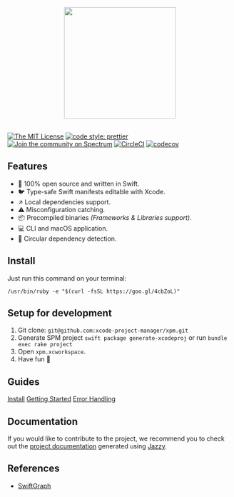 <p align="center">
  <img src="https://github.com/xcode-project-manager/xpm/raw/master/assets/logo.png" width="250" align="center"/>
  <br/><br/>
</p>

[![The MIT License](https://img.shields.io/badge/license-MIT-orange.svg?style=flat-square)](http://opensource.org/licenses/MIT)
[![code style: prettier](https://img.shields.io/badge/code_style-prettier-ff69b4.svg?style=flat-square)](https://github.com/prettier/prettier)
[![Join the community on Spectrum](https://withspectrum.github.io/badge/badge.svg)](https://spectrum.chat/xcbuddy)
[![CircleCI](https://circleci.com/gh/xcode-project-manager/xpm.svg?style=svg)](https://circleci.com/gh/xcode-project-manager/xpm)
[![codecov](https://codecov.io/gh/xcode-project-manager/xpm/branch/master/graph/badge.svg)](https://codecov.io/gh/xcode-project-manager/xpm)

## Features

* 🥘 100% open source and written in Swift.
* 🐦 Type-safe Swift manifests editable with Xcode.
* ↗️ Local dependencies support.
* ⚠️ Misconfiguration catching.
* 📦 Precompiled binaries _(Frameworks & Libraries support)_.
* 💻 CLI and macOS application.
* 🔄 Circular dependency detection.

## Install

Just run this command on your terminal:

```
/usr/bin/ruby -e "$(curl -fsSL https://goo.gl/4cbZoL)"
```

## Setup for development

1.  Git clone: `git@github.com:xcode-project-manager/xpm.git`
2.  Generate SPM project `swift package generate-xcodeproj` or run `bundle exec rake project`
3.  Open `xpm.xcworkspace`.
4.  Have fun 🤖

## Guides

[Install](https://xcode-project-manager.github.io/xpm/install.html)
[Getting Started](https://xcode-project-manager.github.io/xpm/getting--started.html)
[Error Handling](https://xcode-project-manager.github.io/xpm/error--handling.html)

## Documentation

If you would like to contribute to the project, we recommend you to check out the [project documentation](https://xcode-project-manager.github.io/xpm/) generated using [Jazzy](https://github.com/realm/jazzy).

## References

* [SwiftGraph](https://github.com/davecom/SwiftGraph)
